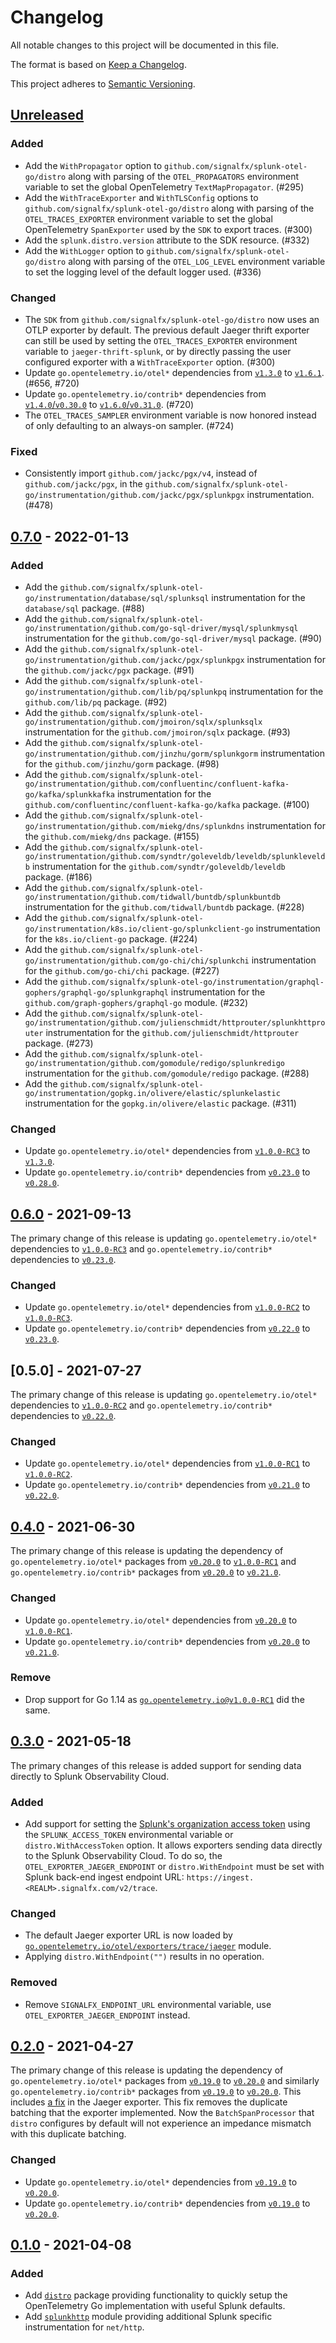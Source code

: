 # Changelog

All notable changes to this project will be documented in this file.

The format is based on [Keep a Changelog](https://keepachangelog.com/en/1.1.0/).

This project adheres to [Semantic Versioning](https://semver.org/spec/v2.0.0.html).

## [Unreleased]

### Added

- Add the `WithPropagator` option to
  `github.com/signalfx/splunk-otel-go/distro` along with parsing of the
  `OTEL_PROPAGATORS` environment variable to set the global OpenTelemetry
  `TextMapPropagator`. (#295)
- Add the `WithTraceExporter` and `WithTLSConfig` options to
  `github.com/signalfx/splunk-otel-go/distro` along with parsing of the
  `OTEL_TRACES_EXPORTER` environment variable to set the global OpenTelemetry
  `SpanExporter` used by the `SDK` to export traces. (#300)
- Add the `splunk.distro.version` attribute to the SDK resource. (#332)
- Add the `WithLogger` option to `github.com/signalfx/splunk-otel-go/distro`
  along with parsing of the `OTEL_LOG_LEVEL` environment variable to set the
  logging level of the default logger used. (#336)

### Changed

- The `SDK` from `github.com/signalfx/splunk-otel-go/distro` now uses an OTLP
  exporter by default. The previous default Jaeger
  thrift exporter can still be used by setting the `OTEL_TRACES_EXPORTER`
  environment variable to `jaeger-thrift-splunk`, or by directly passing the
  user configured exporter with a `WithTraceExporter` option. (#300)
- Update `go.opentelemetry.io/otel*` dependencies from [`v1.3.0`][otel-v1.3.0]
  to [`v1.6.1`][otel-v1.6.1]. (#656, #720)
- Update `go.opentelemetry.io/contrib*` dependencies from
  [`v1.4.0`/`v0.30.0`][contrib-v1.4.0] to [`v1.6.0`/`v0.31.0`][contrib-v1.6.0].
  (#720)
- The `OTEL_TRACES_SAMPLER` environment variable is now honored instead of only
  defaulting to an always-on sampler. (#724)

### Fixed

- Consistently import `github.com/jackc/pgx/v4`, instead of
  `github.com/jackc/pgx`, in the
  `github.com/signalfx/splunk-otel-go/instrumentation/github.com/jackc/pgx/splunkpgx`
  instrumentation. (#478)

## [0.7.0] - 2022-01-13

### Added

- Add the
  `github.com/signalfx/splunk-otel-go/instrumentation/database/sql/splunksql`
  instrumentation for the `database/sql` package. (#88)
- Add the
  `github.com/signalfx/splunk-otel-go/instrumentation/github.com/go-sql-driver/mysql/splunkmysql`
  instrumentation for the `github.com/go-sql-driver/mysql` package. (#90)
- Add the
  `github.com/signalfx/splunk-otel-go/instrumentation/github.com/jackc/pgx/splunkpgx`
  instrumentation for the `github.com/jackc/pgx` package. (#91)
- Add the
  `github.com/signalfx/splunk-otel-go/instrumentation/github.com/lib/pq/splunkpq`
  instrumentation for the `github.com/lib/pq` package. (#92)
- Add the
  `github.com/signalfx/splunk-otel-go/instrumentation/github.com/jmoiron/sqlx/splunksqlx`
  instrumentation for the `github.com/jmoiron/sqlx` package. (#93)
- Add the
  `github.com/signalfx/splunk-otel-go/instrumentation/github.com/jinzhu/gorm/splunkgorm`
  instrumentation for the `github.com/jinzhu/gorm` package. (#98)
- Add the
  `github.com/signalfx/splunk-otel-go/instrumentation/github.com/confluentinc/confluent-kafka-go/kafka/splunkkafka`
  instrumentation for the `github.com/confluentinc/confluent-kafka-go/kafka`
  package. (#100)
- Add the
  `github.com/signalfx/splunk-otel-go/instrumentation/github.com/miekg/dns/splunkdns`
  instrumentation for the `github.com/miekg/dns`
  package. (#155)
- Add the
  `github.com/signalfx/splunk-otel-go/instrumentation/github.com/syndtr/goleveldb/leveldb/splunkleveldb`
  instrumentation for the `github.com/syndtr/goleveldb/leveldb`
  package. (#186)
- Add the
  `github.com/signalfx/splunk-otel-go/instrumentation/github.com/tidwall/buntdb/splunkbuntdb`
  instrumentation for the `github.com/tidwall/buntdb`
  package. (#228)
- Add the
  `github.com/signalfx/splunk-otel-go/instrumentation/k8s.io/client-go/splunkclient-go`
  instrumentation for the `k8s.io/client-go` package. (#224)
- Add the
  `github.com/signalfx/splunk-otel-go/instrumentation/github.com/go-chi/chi/splunkchi`
  instrumentation for the `github.com/go-chi/chi` package. (#227)
- Add the
  `github.com/signalfx/splunk-otel-go/instrumentation/graphql-gophers/graphql-go/splunkgraphql`
  instrumentation for the `github.com/graph-gophers/graphql-go` module. (#232)
- Add the
  `github.com/signalfx/splunk-otel-go/instrumentation/github.com/julienschmidt/httprouter/splunkhttprouter`
  instrumentation for the `github.com/julienschmidt/httprouter` package. (#273)
- Add the
  `github.com/signalfx/splunk-otel-go/instrumentation/github.com/gomodule/redigo/splunkredigo`
  instrumentation for the `github.com/gomodule/redigo` package. (#288)
- Add the
  `github.com/signalfx/splunk-otel-go/instrumentation/gopkg.in/olivere/elastic/splunkelastic`
  instrumentation for the `gopkg.in/olivere/elastic` package. (#311)

### Changed

- Update `go.opentelemetry.io/otel*` dependencies from [`v1.0.0-RC3`][otel-v1.0.0-RC3]
  to [`v1.3.0`][otel-v1.3.0].
- Update `go.opentelemetry.io/contrib*` dependencies from [`v0.23.0`][contrib-v0.23.0]
to [`v0.28.0`][contrib-v0.28.0].

## [0.6.0] - 2021-09-13

The primary change of this release is updating `go.opentelemetry.io/otel*`
dependencies to [`v1.0.0-RC3`][otel-v1.0.0-RC3] and
`go.opentelemetry.io/contrib*` dependencies to [`v0.23.0`][contrib-v0.23.0].

### Changed

- Update `go.opentelemetry.io/otel*` dependencies from [`v1.0.0-RC2`][otel-v1.0.0-RC2]
  to [`v1.0.0-RC3`][otel-v1.0.0-RC3].
- Update `go.opentelemetry.io/contrib*` dependencies from [`v0.22.0`][contrib-v0.22.0]
to [`v0.23.0`][contrib-v0.23.0].

## [0.5.0] - 2021-07-27

The primary change of this release is updating `go.opentelemetry.io/otel*`
dependencies to [`v1.0.0-RC2`][otel-v1.0.0-RC2] and
`go.opentelemetry.io/contrib*` dependencies to [`v0.22.0`][contrib-v0.22.0].

### Changed

- Update `go.opentelemetry.io/otel*` dependencies from [`v1.0.0-RC1`][otel-v1.0.0-RC1]
  to [`v1.0.0-RC2`][otel-v1.0.0-RC2].
- Update `go.opentelemetry.io/contrib*` dependencies from [`v0.21.0`][contrib-v0.21.0]
  to [`v0.22.0`][contrib-v0.22.0].

## [0.4.0] - 2021-06-30

The primary change of this release is updating the dependency of `go.opentelemetry.io/otel*`
packages from [`v0.20.0`][otel-v0.20.0] to [`v1.0.0-RC1`][otel-v1.0.0-RC1] and
`go.opentelemetry.io/contrib*` packages from [`v0.20.0`][contrib-v0.20.0] to [`v0.21.0`][contrib-v0.21.0].

### Changed

- Update `go.opentelemetry.io/otel*` dependencies from [`v0.20.0`][otel-v0.20.0]
  to [`v1.0.0-RC1`][otel-v1.0.0-RC1].
- Update `go.opentelemetry.io/contrib*` dependencies from [`v0.20.0`][contrib-v0.20.0]
  to [`v0.21.0`][contrib-v0.21.0].

### Remove

- Drop support for Go 1.14 as [`go.opentelemetry.io@v1.0.0-RC1`](https://github.com/open-telemetry/opentelemetry-go/releases/tag/v1.0.0-RC1)
  did the same.

## [0.3.0] - 2021-05-18

The primary changes of this release is added support
for sending data directly to Splunk Observability Cloud.

### Added

- Add support for setting the [Splunk's organization access token](https://docs.splunk.com/observability/admin/authentication-tokens/org-tokens.html)
  using the `SPLUNK_ACCESS_TOKEN` environmental variable or `distro.WithAccessToken`
  option. It allows exporters sending data directly to the Splunk Observability Cloud.
  To do so, the `OTEL_EXPORTER_JAEGER_ENDPOINT` or `distro.WithEndpoint` must be
  set with Splunk back-end ingest endpoint URL: `https://ingest.<REALM>.signalfx.com/v2/trace`.

### Changed

- The default Jaeger exporter URL is now loaded by
  [`go.opentelemetry.io/otel/exporters/trace/jaeger`](https://pkg.go.dev/go.opentelemetry.io/otel/exporters/trace/jaeger)
  module.
- Applying `distro.WithEndpoint("")` results in no operation.

### Removed

- Remove `SIGNALFX_ENDPOINT_URL` environmental variable, use `OTEL_EXPORTER_JAEGER_ENDPOINT`
  instead.

## [0.2.0] - 2021-04-27

The primary change of this release is updating the dependency of `go.opentelemetry.io/otel*`
packages from [`v0.19.0`][otel-v0.19.0] to [`v0.20.0`][otel-v0.20.0] and similarly
`go.opentelemetry.io/contrib*` packages from [`v0.19.0`][contrib-v0.19.0] to [`v0.20.0`][contrib-v0.20.0].
This includes [a fix](https://github.com/open-telemetry/opentelemetry-go/pull/1830)
in the Jaeger exporter.
This fix removes the duplicate batching that the exporter implemented.
Now the `BatchSpanProcessor` that `distro` configures by default will not experience
an impedance mismatch with this duplicate batching.

### Changed

- Update `go.opentelemetry.io/otel*` dependencies from [`v0.19.0`][otel-v0.19.0]
  to [`v0.20.0`][otel-v0.20.0].
- Update `go.opentelemetry.io/contrib*` dependencies from [`v0.19.0`][contrib-v0.19.0]
  to [`v0.20.0`][contrib-v0.20.0].

## [0.1.0] - 2021-04-08

### Added

- Add [`distro`](./distro) package providing functionality to quickly setup
  the OpenTelemetry Go implementation with useful Splunk defaults.
- Add [`splunkhttp`](./instrumentation/net/http/splunkhttp) module providing
  additional Splunk specific instrumentation for `net/http`.

[Unreleased]: https://github.com/signalfx/splunk-otel-go/compare/v0.7.0...HEAD
[0.7.0]: https://github.com/signalfx/splunk-otel-go/releases/tag/v0.7.0
[0.6.0]: https://github.com/signalfx/splunk-otel-go/releases/tag/v0.6.0
[0.4.0]: https://github.com/signalfx/splunk-otel-go/releases/tag/v0.4.0
[0.3.0]: https://github.com/signalfx/splunk-otel-go/releases/tag/v0.3.0
[0.2.0]: https://github.com/signalfx/splunk-otel-go/releases/tag/v0.2.0
[0.1.0]: https://github.com/signalfx/splunk-otel-go/releases/tag/v0.1.0

[otel-v1.6.1]: https://github.com/open-telemetry/opentelemetry-go/releases/tag/v1.6.1
[otel-v1.6.0]: https://github.com/open-telemetry/opentelemetry-go/releases/tag/v1.6.0
[otel-v1.3.0]: https://github.com/open-telemetry/opentelemetry-go/releases/tag/v1.3.0
[otel-v1.0.0-RC3]: https://github.com/open-telemetry/opentelemetry-go/releases/tag/v1.0.0-RC3
[otel-v1.0.0-RC2]: https://github.com/open-telemetry/opentelemetry-go/releases/tag/v1.0.0-RC2
[otel-v1.0.0-RC1]: https://github.com/open-telemetry/opentelemetry-go/releases/tag/v1.0.0-RC1
[otel-v0.20.0]: https://github.com/open-telemetry/opentelemetry-go/releases/tag/v0.20.0
[otel-v0.19.0]: https://github.com/open-telemetry/opentelemetry-go/releases/tag/v0.19.0

[contrib-v1.6.0]: https://github.com/open-telemetry/opentelemetry-go-contrib/releases/tag/v1.6.0
[contrib-v1.4.0]: https://github.com/open-telemetry/opentelemetry-go-contrib/releases/tag/v1.4.0
[contrib-v0.28.0]: https://github.com/open-telemetry/opentelemetry-go-contrib/releases/tag/v0.28.0
[contrib-v0.23.0]: https://github.com/open-telemetry/opentelemetry-go-contrib/releases/tag/v0.23.0
[contrib-v0.22.0]: https://github.com/open-telemetry/opentelemetry-go-contrib/releases/tag/v0.22.0
[contrib-v0.21.0]: https://github.com/open-telemetry/opentelemetry-go-contrib/releases/tag/v0.21.0
[contrib-v0.20.0]: https://github.com/open-telemetry/opentelemetry-go-contrib/releases/tag/v0.20.0
[contrib-v0.19.0]: https://github.com/open-telemetry/opentelemetry-go-contrib/releases/tag/v0.19.0
